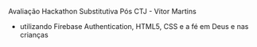 Avaliação Hackathon Substitutiva Pós CTJ - Vitor Martins

- utilizando Firebase Authentication, HTML5, CSS e a fé em Deus e nas crianças